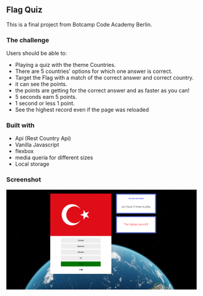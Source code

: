 ## Flag Quiz

This is a final project from Botcamp Code Academy Berlin.

### The challenge

Users should be able to:

- Playing a quiz with the theme Countries.
- There are 5 countries' options for which one answer is correct.
- Target the Flag with a match of the correct answer and correct country.
- it can see the points.
- the points are getting for the correct answer and as faster as you can! 
- 5 seconds earn 5 points. 
- 1 second or less 1 point.
- See the highest record even if the page was reloaded

### Built with
- Api (Rest Country Api)
- Vanilla Javascript
- flexbox
- media queria for different sizes
- Local storage

### Screenshot

 ![](./screenshot.jpg)
